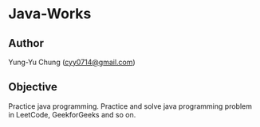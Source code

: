 # Java-Works
## Author
Yung-Yu Chung (cyy0714@gmail.com)
## Objective
Practice java programming. Practice and solve java programming problem in LeetCode, GeekforGeeks and so on.
